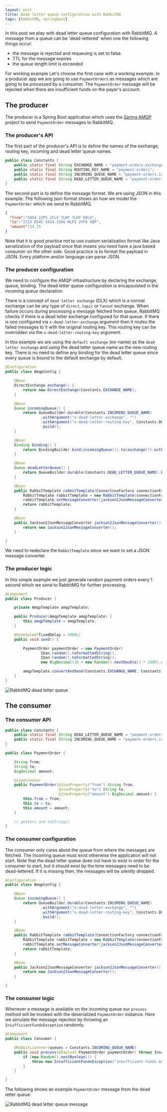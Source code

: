 ```yaml
---
layout: post
title: Dead letter queue configuration with RabbitMQ
tags: [RabbitMQ, springboot]
---
```


In this post we play with dead letter queue configuration with RabbitMQ. A message from a queue can be 'dead-lettered' when one the following things occur:

  * the message is rejected and requeuing is set to false
  * TTL for the message expires
  * the queue length limit is exceeded

For working example
Let's choose the first case with a working example. In a producer app we are going to use `PaymentOrders` as messages which are going to be processed by a consumer.
The `PaymentOrder` message will be rejected when there are insufficient funds on the payer's account.

## The producer

The producer is a Spring Boot application which uses the [Spring AMQP](https://projects.spring.io/spring-amqp/) project to send `PaymentOrder` messages to RabbitMQ.

### The producer's API

The first part of the producer's API is to define the names of the exchange, routing key, incoming and dead letter queue names.

```java
public class Constants {
    public static final String EXCHANGE_NAME = "payment-orders.exchange";
    public static final String ROUTING_KEY_NAME = "payment-orders";
    public static final String INCOMING_QUEUE_NAME = "payment-orders.incoming.queue";
    public static final String DEAD_LETTER_QUEUE_NAME = "payment-orders.dead-letter.queue";
}
```

The second part is to define the message format. We are using JSON in this example. The following json format shows an how we model the `PaymentOrder` which we send to RabbitMQ.

```json
{
  "from":"SA54 22PS JCLV 7LWT 7LHY EBLO",
  "to":"IT23 K545 5414 339G WLPI 2YF6 VBP",
  "amount":54.75
}
```

Note that it is good practice not to use custom serialization format like Java serialization of the payload since that means you need have a java based consumer on the other side.
Good practice is to format the payload in JSON. Every platform and/or language can parse JSON.

### The producer configuration

We need to configure the AMQP infrastructure by declaring the exchange, queue, binding. The dead letter queue configuration is encapsulated in the incoming queue declaration.

There is a concept of `dead letter exchange` (DLX) which is a normal exchange can be any type of `direct`, `topic` or `fanout` exchange. When failure occurs during processing a message fetched from queue, RabbitMQ checks if there is a dead letter exchange configured for that queue.
If there is one configured via `x-dead-letter-exchange` argument then it routes the failed messages to it with the original routing key. This routing key can be overridden via the `x-dead-letter-routing-key` argument.

In this example we are using the `default exchange` (no-name) as the `dead letter exchange` and using the dead letter queue name as the new routing key. There is no need to define any binding for the dead letter queue since every queue is bound to the default exchange by default.

```java
@Configuration
public class AmqpConfig {

    @Bean
    DirectExchange exchange() {
        return new DirectExchange(Constants.EXCHANGE_NAME);
    }

    @Bean
    Queue incomingQueue() {
        return QueueBuilder.durable(Constants.INCOMING_QUEUE_NAME)
                .withArgument("x-dead-letter-exchange", "")
                .withArgument("x-dead-letter-routing-key", Constants.DEAD_LETTER_QUEUE_NAME)
                .build();
    }

    @Bean
    Binding binding() {
        return BindingBuilder.bind(incomingQueue()).to(exchange()).with(Constants.ROUTING_KEY_NAME);
    }

    @Bean
    Queue deadLetterQueue() {
        return QueueBuilder.durable(Constants.DEAD_LETTER_QUEUE_NAME).build();
    }

    @Bean
    public RabbitTemplate rabbitTemplate(ConnectionFactory connectionFactory) {
        RabbitTemplate rabbitTemplate = new RabbitTemplate(connectionFactory);
        rabbitTemplate.setMessageConverter(jackson2JsonMessageConverter());
        return rabbitTemplate;
    }

    @Bean
    public Jackson2JsonMessageConverter jackson2JsonMessageConverter() {
        return new Jackson2JsonMessageConverter();
    }

}
```

We need to redeclare the `RabbitTemplate` since we want to set a JSON message converter.

### The producer logic

In this simple example we just generate random payment orders every 1 second which we send to RabbitMQ for further processing.

```java
@Component
public class Producer {

    private AmqpTemplate amqpTemplate;

    public Producer(AmqpTemplate amqpTemplate) {
        this.amqpTemplate = amqpTemplate;
    }

    @Scheduled(fixedDelay = 1000L)
    public void send() {

        PaymentOrder paymentOrder = new PaymentOrder(
                Iban.random().toFormattedString(),
                Iban.random().toFormattedString(),
                new BigDecimal(1D + new Random().nextDouble() * 100D).setScale(2, BigDecimal.ROUND_FLOOR));

        amqpTemplate.convertAndSend(Constants.EXCHANGE_NAME, Constants.ROUTING_KEY_NAME, paymentOrder);
    }
}

```

<p><img src="/images/rabbitmq-dead-letter-queue.png" alt="RabbitMQ dead letter queue" /></p>

## The consumer

### The consumer API

```java
public class Constants {
    public static final String DEAD_LETTER_QUEUE_NAME = "payment-orders.dead-letter.queue";
    public static final String INCOMING_QUEUE_NAME = "payment-orders.incoming.queue";
}

public class PaymentOrder {

    String from;
    String to;
    BigDecimal amount;

    @JsonCreator
    public PaymentOrder(@JsonProperty("from") String from,
                        @JsonProperty("to") String to,
                        @JsonProperty("amount") BigDecimal amount) {
        this.from = from;
        this.to = to;
        this.amount = amount;
    }

    // getters and toString()
}
```

### The consumer configuration

The consumer only cares about the queue from where the messages are fetched. The incoming queue must exist otherwise the application will not start. Note that the dead letter queue does not have to exist in order for the consumer to start, but it should exist by the time messages need to be dead-lettered. If it is missing then, the messages will be silently dropped.

```java
@Configuration
public class AmqpConfig {

    @Bean
    Queue incomingQueue() {
        return QueueBuilder.durable(Constants.INCOMING_QUEUE_NAME)
                .withArgument("x-dead-letter-exchange", "")
                .withArgument("x-dead-letter-routing-key", Constants.DEAD_LETTER_QUEUE_NAME)
                .build();
    }

    @Bean
    public RabbitTemplate rabbitTemplate(ConnectionFactory connectionFactory) {
        RabbitTemplate rabbitTemplate = new RabbitTemplate(connectionFactory);
        rabbitTemplate.setMessageConverter(jackson2JsonMessageConverter());
        return rabbitTemplate;
    }

    @Bean
    public Jackson2JsonMessageConverter jackson2JsonMessageConverter() {
        return new Jackson2JsonMessageConverter();
    }

}
```

### The consumer logic

Whenever a message is available on the incoming queue our `process` method will be invoked with the deserialized `PaymentOrder` instance. Here we simulate the message rejection by throwing an `InsufficientFundsException` randomly.

```java
@Component
public class Consumer {

    @RabbitListener(queues = Constants.INCOMING_QUEUE_NAME)
    public void process(@Payload PaymentOrder paymentOrder) throws InsufficientFundsException {
        if (new Random().nextBoolean()) {
            throw new InsufficientFundsException("insufficient funds on account " + paymentOrder.getFrom());
        }
    }

}
```

The following shows an example `PaymentOrder` message from the dead letter queue:

<p><img src="/images/rabbitmq-dead-letter-queue-message.png" alt="RabbitMQ dead letter queue message" /></p>


